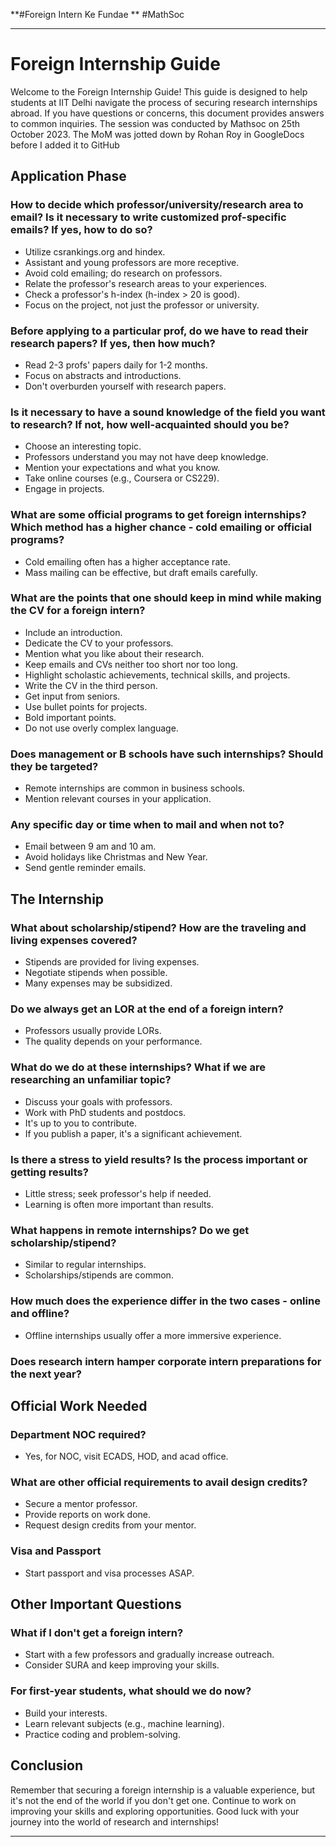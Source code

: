 **#Foreign Intern Ke Fundae **
#MathSoc

---

# Foreign Internship Guide

Welcome to the Foreign Internship Guide! This guide is designed to help students at IIT Delhi navigate the process of securing research internships abroad. If you have questions or concerns, this document provides answers to common inquiries.
The session was conducted by Mathsoc on 25th October 2023. The MoM was jotted down by Rohan Roy in GoogleDocs before I added it to GitHub

## Application Phase

### How to decide which professor/university/research area to email? Is it necessary to write customized prof-specific emails? If yes, how to do so?
- Utilize csrankings.org and hindex.
- Assistant and young professors are more receptive.
- Avoid cold emailing; do research on professors.
- Relate the professor's research areas to your experiences.
- Check a professor's h-index (h-index > 20 is good).
- Focus on the project, not just the professor or university.

### Before applying to a particular prof, do we have to read their research papers? If yes, then how much?
- Read 2-3 profs' papers daily for 1-2 months.
- Focus on abstracts and introductions.
- Don't overburden yourself with research papers.

### Is it necessary to have a sound knowledge of the field you want to research? If not, how well-acquainted should you be?
- Choose an interesting topic.
- Professors understand you may not have deep knowledge.
- Mention your expectations and what you know.
- Take online courses (e.g., Coursera or CS229).
- Engage in projects.

### What are some official programs to get foreign internships? Which method has a higher chance - cold emailing or official programs?
- Cold emailing often has a higher acceptance rate.
- Mass mailing can be effective, but draft emails carefully.

### What are the points that one should keep in mind while making the CV for a foreign intern?
- Include an introduction.
- Dedicate the CV to your professors.
- Mention what you like about their research.
- Keep emails and CVs neither too short nor too long.
- Highlight scholastic achievements, technical skills, and projects.
- Write the CV in the third person.
- Get input from seniors.
- Use bullet points for projects.
- Bold important points.
- Do not use overly complex language.

### Does management or B schools have such internships? Should they be targeted?
- Remote internships are common in business schools.
- Mention relevant courses in your application.

### Any specific day or time when to mail and when not to?
- Email between 9 am and 10 am.
- Avoid holidays like Christmas and New Year.
- Send gentle reminder emails.

## The Internship

### What about scholarship/stipend? How are the traveling and living expenses covered?
- Stipends are provided for living expenses.
- Negotiate stipends when possible.
- Many expenses may be subsidized.

### Do we always get an LOR at the end of a foreign intern?
- Professors usually provide LORs.
- The quality depends on your performance.

### What do we do at these internships? What if we are researching an unfamiliar topic?
- Discuss your goals with professors.
- Work with PhD students and postdocs.
- It's up to you to contribute.
- If you publish a paper, it's a significant achievement.

### Is there a stress to yield results? Is the process important or getting results?
- Little stress; seek professor's help if needed.
- Learning is often more important than results.

### What happens in remote internships? Do we get scholarship/stipend?
- Similar to regular internships.
- Scholarships/stipends are common.

### How much does the experience differ in the two cases - online and offline?
- Offline internships usually offer a more immersive experience.

### Does research intern hamper corporate intern preparations for the next year?

## Official Work Needed

### Department NOC required?
- Yes, for NOC, visit ECADS, HOD, and acad office.

### What are other official requirements to avail design credits?
- Secure a mentor professor.
- Provide reports on work done.
- Request design credits from your mentor.

### Visa and Passport
- Start passport and visa processes ASAP.

## Other Important Questions

### What if I don't get a foreign intern?
- Start with a few professors and gradually increase outreach.
- Consider SURA and keep improving your skills.

### For first-year students, what should we do now?
- Build your interests.
- Learn relevant subjects (e.g., machine learning).
- Practice coding and problem-solving.

## Conclusion

Remember that securing a foreign internship is a valuable experience, but it's not the end of the world if you don't get one. Continue to work on improving your skills and exploring opportunities. Good luck with your journey into the world of research and internships!

---
